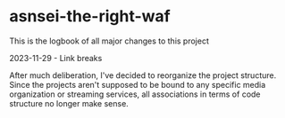 # asnsei-the-right-waf

This is the logbook of all major changes to this project

2023-11-29 - Link breaks

After much deliberation, I've decided to reorganize the project structure.
Since the projects aren't supposed to be bound to any specific media organization or streaming services, all
associations in terms of code structure no longer make sense.
